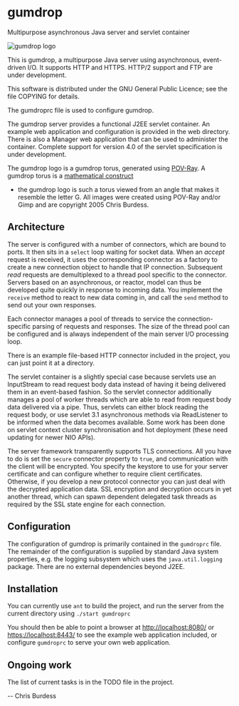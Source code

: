 # gumdrop
Multipurpose asynchronous Java server and servlet container

![gumdrop logo](https://www.nongnu.org/gumdrop/gumdrop.png "gumdrop logo")

This is gumdrop, a multipurpose Java server using asynchronous, event-driven
I/O. It supports HTTP and HTTPS. HTTP/2 support and FTP are under development.

This software is distributed under the GNU General Public Licence; see the
file COPYING for details.

The gumdroprc file is used to configure gumdrop.

The gumdrop server provides a functional J2EE servlet container. An example
web application and configuration is provided in the web directory. There
is also a Manager web application that can be used to administer the
container. Complete support for version 4.0 of the servlet specification
is under development.

The gumdrop logo is a gumdrop torus, generated using [POV-Ray](http://www.povray.org/).
A gumdrop torus is a [mathematical construct](http://www.povray.org/documentation/view/3.6.1/448/#s02_07_07_02_i75)
 - the gumdrop logo is such a torus viewed from an angle that makes it resemble
the letter G. All images were created using POV-Ray and/or Gimp and are
copyright 2005 Chris Burdess.

## Architecture

The server is configured with a number of connectors, which are bound to
ports. It then sits in a `select` loop waiting for socket data.
When an _accept_ request is received, it uses the corresponding
connector as a factory to create a new connection object to handle that IP
connection. Subsequent _read_ requests are demultiplexed to a thread
pool specific to the connector. Servers based on an asynchronous, or
reactor, model can thus be developed quite quickly in response to incoming
data. You implement the `receive` method to react to new data coming in, and
call the `send` method to send out your own responses.

Each connector manages a pool of threads to service the connection-specific
parsing of requests and responses. The size of the thread pool can be
configured and is always independent of the main server I/O processing loop.

There is an example file-based HTTP connector included in the project, you
can just point it at a directory.

The servlet container is a slightly special case because servlets use an
InputStream to read request body data instead of having it being delivered
them in an event-based fashion. So the servlet connector additionally manages
a pool of worker threads which are able to read from request body data
delivered via a pipe. Thus, servlets can either block reading the request
body, or use servlet 3.1 asynchronous methods via ReadListener to be
informed when the data becomes available. Some work has been done on servlet
context cluster synchronisation and hot deployment (these need updating for
newer NIO APIs).

The server framework transparently supports TLS connections. All you have
to do is set the `secure` connector property to `true`,
and communication with the client will be encrypted. You specify the
keystore to use for your server certificate and can configure whether to
require client certificates. Otherwise, if you develop a new protocol
connector you can just deal with the decrypted application data. SSL
encryption and decryption occurs in yet another thread, which can spawn
dependent delegated task threads as required by the SSL state engine for
each connection.

## Configuration

The configuration of gumdrop is primarily contained in the
`gumdroprc` file. The remainder of the configuration is supplied
by standard Java system properties, e.g. the logging subsystem which uses
the `java.util.logging` package. There are no external dependencies beyond
J2EE.

## Installation

You can currently use `ant` to build the project, and run the server from
the current directory using `./start gumdroprc`

You should then be able to point a browser at
[http://localhost:8080/](http://localhost:8080/) or
[https://localhost:8443/](https://localhost:8443/) to see the example web
application included, or configure `gumdroprc` to serve your own web
application.

## Ongoing work

The list of current tasks is in the TODO file in the project.

-- Chris Burdess
